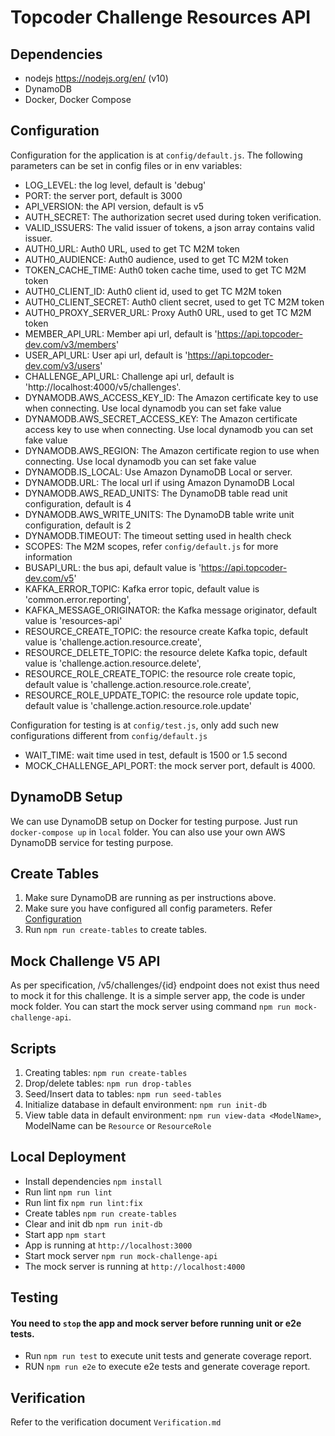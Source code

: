 # Topcoder Challenge Resources API

## Dependencies

- nodejs https://nodejs.org/en/ (v10)
- DynamoDB
- Docker, Docker Compose

## Configuration

Configuration for the application is at `config/default.js`.
The following parameters can be set in config files or in env variables:

- LOG_LEVEL: the log level, default is 'debug'
- PORT: the server port, default is 3000
- API_VERSION: the API version, default is v5
- AUTH_SECRET: The authorization secret used during token verification.
- VALID_ISSUERS: The valid issuer of tokens, a json array contains valid issuer.
- AUTH0_URL: Auth0 URL, used to get TC M2M token
- AUTH0_AUDIENCE: Auth0 audience, used to get TC M2M token
- TOKEN_CACHE_TIME: Auth0 token cache time, used to get TC M2M token
- AUTH0_CLIENT_ID: Auth0 client id, used to get TC M2M token
- AUTH0_CLIENT_SECRET: Auth0 client secret, used to get TC M2M token
- AUTH0_PROXY_SERVER_URL: Proxy Auth0 URL, used to get TC M2M token
- MEMBER_API_URL: Member api url, default is 'https://api.topcoder-dev.com/v3/members'
- USER_API_URL: User api url, default is 'https://api.topcoder-dev.com/v3/users'
- CHALLENGE_API_URL: Challenge api url, default is 'http://localhost:4000/v5/challenges'.
- DYNAMODB.AWS_ACCESS_KEY_ID: The Amazon certificate key to use when connecting. Use local dynamodb you can set fake value
- DYNAMODB.AWS_SECRET_ACCESS_KEY: The Amazon certificate access key to use when connecting. Use local dynamodb you can set fake value
- DYNAMODB.AWS_REGION: The Amazon certificate region to use when connecting. Use local dynamodb you can set fake value
- DYNAMODB.IS_LOCAL: Use Amazon DynamoDB Local or server.
- DYNAMODB.URL: The local url if using Amazon DynamoDB Local
- DYNAMODB.AWS_READ_UNITS: The DynamoDB table read unit configuration, default is 4
- DYNAMODB.AWS_WRITE_UNITS: The DynamoDB table write unit configuration, default is 2
- DYNAMODB.TIMEOUT: The timeout setting used in health check
- SCOPES: The M2M scopes, refer `config/default.js` for more information
- BUSAPI_URL: the bus api, default value is 'https://api.topcoder-dev.com/v5'
- KAFKA_ERROR_TOPIC: Kafka error topic, default value is 'common.error.reporting',
- KAFKA_MESSAGE_ORIGINATOR: the Kafka message originator, default value is 'resources-api'
- RESOURCE_CREATE_TOPIC: the resource create Kafka topic, default value is 'challenge.action.resource.create',
- RESOURCE_DELETE_TOPIC: the resource delete Kafka topic, default value is 'challenge.action.resource.delete',
- RESOURCE_ROLE_CREATE_TOPIC: the resource role create topic, default value is 'challenge.action.resource.role.create',
- RESOURCE_ROLE_UPDATE_TOPIC: the resource role update topic, default value is 'challenge.action.resource.role.update'

Configuration for testing is at `config/test.js`, only add such new configurations different from `config/default.js`
- WAIT_TIME: wait time used in test, default is 1500 or 1.5 second
- MOCK_CHALLENGE_API_PORT: the mock server port, default is 4000.

## DynamoDB Setup
We can use DynamoDB setup on Docker for testing purpose. Just run `docker-compose up` in `local` folder.
You can also use your own AWS DynamoDB service for testing purpose.

## Create Tables
1. Make sure DynamoDB are running as per instructions above.
2. Make sure you have configured all config parameters. Refer [Configuration](#configuration)
3. Run `npm run create-tables` to create tables.

## Mock Challenge V5 API
As per specification, /v5/challenges/{id} endpoint does not exist thus need to mock it for this challenge. It is a simple server app, the code is under mock folder.
You can start the mock server using command `npm run mock-challenge-api`.

## Scripts
1. Creating tables: `npm run create-tables`
2. Drop/delete tables: `npm run drop-tables`
3. Seed/Insert data to tables: `npm run seed-tables`
4. Initialize database in default environment: `npm run init-db`
5. View table data in default environment: `npm run view-data <ModelName>`, ModelName can be `Resource` or `ResourceRole`

## Local Deployment

- Install dependencies `npm install`
- Run lint `npm run lint`
- Run lint fix `npm run lint:fix`
- Create tables `npm run create-tables`
- Clear and init db `npm run init-db`
- Start app `npm start`
- App is running at `http://localhost:3000`
- Start mock server `npm run mock-challenge-api`
- The mock server is running at `http://localhost:4000`

## Testing
#### You need to `stop` the app and mock server before running unit or e2e tests.
- Run `npm run test` to execute unit tests and generate coverage report.
- RUN `npm run e2e` to execute e2e tests and generate coverage report.

## Verification
Refer to the verification document `Verification.md`
